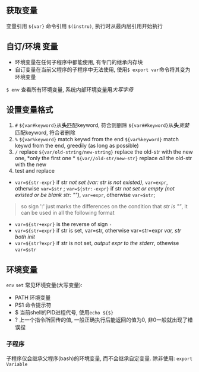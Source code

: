 ## 获取变量
变量引用 `${var}`
命令引用 `$(instru)`, 执行时从最内层引用开始执行

## 自订/环境 变量
- 环境变量在任何子程序中都能使用, 有专门的继承内存块
- 自订变量在当前父程序的子程序中无法使用, 使用`$ export var`命令将其变为环境变量

`$ env` 查看所有环境变量, 系统内部环境变量用*大写字母*

## 设置变量格式
1. `#`
`${var#keyword}`从**头**匹配keyword, 符合则删除
`${var##keyword}`从**头***贪婪*匹配keyword, 符合者删除
2. `%`
`${var%keyword}` match keywd from the end
`${var%keyword}` match keywd from the end, greedily (as long as possible)
3. `/` replace
`${var/old-string/new-string}` replace the old-str with the new one, *only the first one *
`${var//old-str/new-str}` replace *all* the old-str with the new
4. test and replace
- `var=${str-expr}` if str *not set (var: str is not existed)*, `var=expr`, otherwise `var=$str` ; `var=${str:-expr}` if str *not set or empty (not existed or be blank str: "")*, `var=expr`, otherwise `var=$str`;
> so sign ':' just marks the differences on the condition that *str is ""*, it can be used in all the following format

- `var=${str+expr}` is the reverse of sign `-`
- `var=${str=expr}` if str is set, var=str, otherwise var=str=expr *var, str both init*
- `var=${str?expr}` if str is not set, *output expr to the stderr*, othewise `var=$str`

 ## 环境变量
 `env`
 `set`
常见环境变量(大写变量):
- PATH 环境变量
- PS1 命令提示符
- $ 当前shell的PID进程代号, 使用`echo ${$}`
- ? 上一个指令所回传的值, 一般正确执行后能返回的值为0, 非0一般就出现了错误捏
### 子程序
子程序仅会继承父程序(bash)的环境变量, 而不会继承自定变量.
除非使用: `export Variable`
